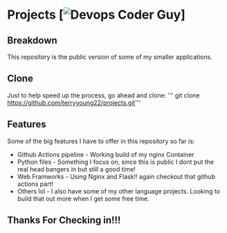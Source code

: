 # Projects [![Devops Coder Guy](https://cdn.rawgit.com/sindresorhus/awesome/d7305f38d29fed78fa85652e3a63e154dd8e8829/media/badge.svg)]

## Breakdown
This repository is the public version of some of my smaller applications.

## Clone
Just to help speed up the process, go ahead and clone:
''' git clone https://github.com/terryyoung22/projects.git'''

## Features
Some of the big features I have to offer in this repository so far is:

* Github Actions pipeline - Working build of my nginx Container
* Python files - Something I focus on, since this is public I dont put the real head bangers in but still a good time!
* Web Framworks - Using Nginx and Flask!! again checkout that github actions part!
* Others lol - I also have some of my other language projects. Looking to build that out more when I get some free time.

## Thanks For Checking in!!! 